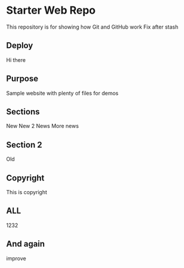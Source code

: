 # Starter Web Repo

This repository is for showing how Git and GitHub work
Fix after stash

## Deploy

Hi there

## Purpose

Sample website with plenty of files for demos

## Sections

New
New 2
News
More news

## Section 2

Old

## Copyright

This is copyright

## ALL

1232

## And again

improve